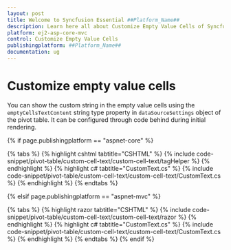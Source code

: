```yaml
---
layout: post
title: Welcome to Syncfusion Essential ##Platform_Name##
description: Learn here all about Customize Empty Value Cells of Syncfusion Essential ##Platform_Name## widgets based on HTML5 and jQuery.
platform: ej2-asp-core-mvc
control: Customize Empty Value Cells
publishingplatform: ##Platform_Name##
documentation: ug
---
```


# Customize empty value cells

You can show the custom string in the empty value cells using the `emptyCellsTextContent` string type property in `dataSourceSettings` object of the pivot table. It can be configured through code behind during initial rendering.

{% if page.publishingplatform == "aspnet-core" %}

{% tabs %}
{% highlight cshtml tabtitle="CSHTML" %}
{% include code-snippet/pivot-table/custom-cell-text/custom-cell-text/tagHelper %}
{% endhighlight %}
{% highlight c# tabtitle="CustomText.cs" %}
{% include code-snippet/pivot-table/custom-cell-text/custom-cell-text/CustomText.cs %}
{% endhighlight %}
{% endtabs %}

{% elsif page.publishingplatform == "aspnet-mvc" %}

{% tabs %}
{% highlight razor tabtitle="CSHTML" %}
{% include code-snippet/pivot-table/custom-cell-text/custom-cell-text/razor %}
{% endhighlight %}
{% highlight c# tabtitle="CustomText.cs" %}
{% include code-snippet/pivot-table/custom-cell-text/custom-cell-text/CustomText.cs %}
{% endhighlight %}
{% endtabs %}
{% endif %}


